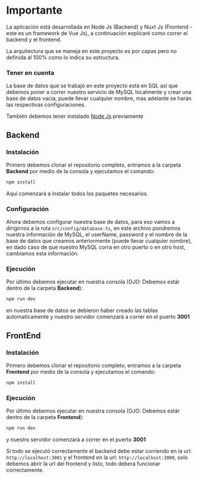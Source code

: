 # Importante  

La aplicación está desarrollada en Node Js (Backend) y Nuxt Js (Frontend - este es un framework de Vue Js), a continuación explicaré como correr el backend y el frontend.

La arquitectura que se maneja en este proyecto es por capas pero no definida al 100% como lo indica su estructura.

### **Tener en cuenta**

La base de datos que se trabajó en este proyecto está en SQL así que debemos poner a correr nuestro servicio de MySQL localmente y crear una base de datos vacía, puede llevar cualquier nombre, mas adelante se harán las respectivas configuraciones.

También debemos tener instalado [Node Js](https://nodejs.org/en/) previamente   
## Backend

### **Instalación**


Primero debemos clonar el repositorio completo, entramos a la carpeta **Backend** por medio de la consola y ejecutamos el comando:

``` sh
npm install
```

Aquí comenzará a instalar todos los paquetes necesarios.

### **Configuración**

Ahora debemos configurar nuestra base de datos, para eso vamos a dirigirnos a la ruta `src/config/database.ts`, en este archivo pondremos nuestra información de MySQL, el userName, password y el nombre de la base de datos que creamos anteriormente (puede llevar cualquier nombre), en dado caso de que nuestro MySQL corra en otro puerto o en otro host, cambiamos esta información.

### **Ejecución**

Por último debemos ejecutar en nuestra consola (OJO: Debemos estár dentro de la carpeta **Backend**):

```sh
npm run dev
```

en nuestra base de datos se debieron haber creado las tablas automaticamente y nuestro servidor comenzará a correr en el puerto **3001**

## FrontEnd

### **Instalación**


Primero debemos clonar el repositorio completo, entramos a la carpeta **Frontend** por medio de la consola y ejecutamos el comando:

``` sh
npm install
```

### **Ejecución**

Por último debemos ejecutar en nuestra consola (OJO: Debemos estár dentro de la carpeta **Frontend**):

```sh
npm run dev
```

y nuestro servidor comenzará a correr en el puerto **3001**   

Si todo se ejecutó correctamente el backend debe estar corriendo en la url: `http://localhost:3001` y el frontend en la url: `http://localhost:3000`, solo debemos abrir la url del frontend y listo, todo deberá funcionar correctamente.